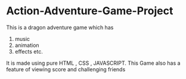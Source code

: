 # Action-Adventure-Game-Project
This is a  dragon adventure game which  has</br>
1. music </br>
2. animation </br>
3. effects etc.</br>

It is made using pure HTML , CSS , JAVASCRIPT. 
This Game also has a feature of viewing score and challenging friends
